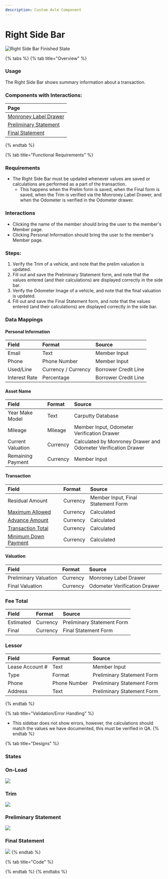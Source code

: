 ```yaml
---
description: Custom Axle Component
---
```


# Right Side Bar

![Right Side Bar Finished State](../.gitbook/assets/right-side-bar-finished.png)

{% tabs %}
{% tab title="Overview" %}
### Usage

The Right Side Bar shows summary information about a transaction.

### Components with Interactions:

| Page |
| :--- |
| [Monroney Label Drawer](../recipe/drawer/drawer-trim.md) |
| [Preliminary Statement](../recipe/form-receipe/statement-input-form-templates/lbo-preliminary-statement.md) |
| [Final Statement](../recipe/form-receipe/statement-input-form-templates/lbo-final-statement.md) |
{% endtab %}

{% tab title="Functional Requirements" %}
### Requirements

* The Right Side Bar must be updated whenever values are saved or calculations are performed as a part of the transaction.
  * This happens when the Prelim form is saved, when the Final form is saved, when the Trim is verified via the Monroney Label Drawer, and when the Odometer is verified in the Odometer drawer.

### Interactions

* Clicking the name of the member should bring the user to the member's Member page.
* Clicking Personal Information should bring the user to the member's Member page.

### Steps:

1. Verify the Trim of a vehicle, and note that the prelim valuation is updated.
2. Fill out and save the Preliminary Statement form, and note that the values entered \(and their calculations\) are displayed correctly in the side bar.
3. Verify the Odometer Image of a vehicle, and note that the final valuation is updated.
4. Fill out and save the Final Statement form, and note that the values entered \(and their calculations\) are displayed correctly in the side bar.

### Data Mappings

#### Personal Information

| Field | Format | Source |
| :--- | :--- | :--- |
| Email | Text | Member Input |
| Phone | Phone Number | Member Input |
| Used/Line | Currency / Currency | Borrower Credit Line |
| Interest Rate | Percentage | Borrower Credit Line |

#### Asset Name

| Field | Format | Source |
| :--- | :--- | :--- |
| Year Make Model | Text | Carputty Database |
| Mileage | Mileage | Member Input, Odometer Verification Drawer |
| Current Valuation | Currency | Calculated by Monroney Drawer and Odometer Verification Drawer |
| Remaining Payment | Currency | Member Input |

#### Transaction

| Field | Format | Source |
| :--- | :--- | :--- |
| Residual Amount | Currency | Member Input, Final Statement Form |
| [Maximum Allowed](../overview/calculations.md) | Currency | Calculated |
| [Advance Amount](../overview/calculations.md) | Currency | Calculated |
| [Transaction Total](../overview/calculations.md) | Currency | Calculated |
| [Minimum Down Payment](../overview/calculations.md) | Currency | Calculated |

#### Valuation

| Field | Format | Source |
| :--- | :--- | :--- |
| Preliminary Valuation | Currency | Monroney Label Drawer |
| Final Valuation | Currency | Odometer Verification Drawer |

### Fee Total

| Field | Format | Source |
| :--- | :--- | :--- |
| Estimated | Currency | Preliminary Statement Form |
| Final | Currency | Final Statement Form |

### Lessor

| Field | Format | Source |
| :--- | :--- | :--- |
| Lease Account \# | Text | Member Input |
| Type | Format | Preliminary Statement Form |
| Phone | Phone Number | Preliminary Statement Form |
| Address | Text | Preliminary Statement Form |
{% endtab %}

{% tab title="Validation/Error Handling" %}
* This sidebar does not show errors, however, the calculations should match the values we have documented, this must be verified in QA.
{% endtab %}

{% tab title="Designs" %}
### States

### On-Load

![](../.gitbook/assets/right-side-bar-onload.png)

### Trim

![](../.gitbook/assets/right-side-bar-trim.png)

### Preliminary Statement

![](../.gitbook/assets/right-side-bar-prelim.png)

### Final Statement

![](../.gitbook/assets/right-side-bar-final.png)
{% endtab %}

{% tab title="Code" %}

{% endtab %}
{% endtabs %}









